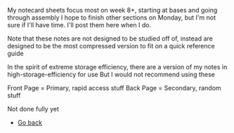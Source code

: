 My notecard sheets focus most on week 8+, starting at bases and going through assembly
I hope to finish other sections on Monday, but I'm not sure if I'll have time. I'll post them here when I do.

Note that these notes are not designed to be studied off of, instead are designed to be the most
compressed version to fit on a quick reference guide

In the spirit of extreme storage efficiency, there are a version of my notes in high-storage-efficiency for use
But I would not recommend using these

Front Page = Primary, rapid access stuff
Back Page = Secondary, random stuff


Not done fully yet



- [Go back](../README.md)